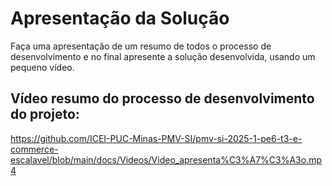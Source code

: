 # Apresentação da Solução

Faça uma apresentação de um resumo de todos o processo de desenvolvimento e no final apresente a solução desenvolvida, usando um pequeno vídeo.



## Vídeo resumo do processo de desenvolvimento do  projeto:

https://github.com/ICEI-PUC-Minas-PMV-SI/pmv-si-2025-1-pe6-t3-e-commerce-escalavel/blob/main/docs/Videos/Video_apresenta%C3%A7%C3%A3o.mp4
